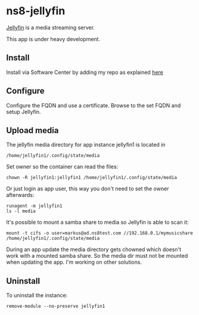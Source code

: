 # ns8-jellyfin

[Jellyfin](https://jellyfin.org) is a media streaming server.

This app is under heavy development.

## Install

Install via Software Center by adding my repo as explained [here](https://repo.mrmarkuz.com)

## Configure

Configure the FQDN and use a certificate. Browse to the set FQDN and setup Jellyfin.

## Upload media

The jellyfin media directory for app instance jellyfin1 is located in

    /home/jellyfin1/.config/state/media

Set owner so the container can read the files:

    chown -R jellyfin1:jellyfin1 /home/jellyfin1/.config/state/media

Or just login as app user, this way you don't need to set the owner afterwards:

    runagent -m jellyfin1
    ls -l media

It's possible to mount a samba share to media so Jellyfin is able to scan it:

    mount -t cifs -o user=markus@ad.ns8test.com //192.168.0.1/mymusicshare /home/jellyfin1/.config/state/media

During an app update the media directory gets chowned which doesn't work with a mounted samba share.
So the media dir must not be mounted when updating the app. I'm working on other solutions.

## Uninstall

To uninstall the instance:

    remove-module --no-preserve jellyfin1
